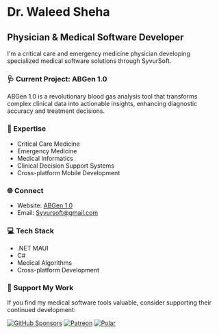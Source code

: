 # Dr. Waleed Sheha

## Physician & Medical Software Developer

I'm a critical care and emergency medicine physician developing specialized medical software solutions through SyvurSoft.

### 🩺 Current Project: ABGen 1.0

ABGen 1.0 is a revolutionary blood gas analysis tool that transforms complex clinical data into actionable insights, enhancing diagnostic accuracy and treatment decisions.

### 🔬 Expertise

- Critical Care Medicine
- Emergency Medicine
- Medical Informatics
- Clinical Decision Support Systems
- Cross-platform Mobile Development

### 🌐 Connect

- Website: [ABGen 1.0](https://waleedsheha.github.io/Syvursoft)
- Email: Syvursoft@gmail.com

### 💻 Tech Stack

- .NET MAUI
- C#
- Medical Algorithms
- Cross-platform Development

### 🤝 Support My Work

If you find my medical software tools valuable, consider supporting their continued development:

[![GitHub Sponsors](https://img.shields.io/badge/sponsor-30363D?style=for-the-badge&logo=GitHub-Sponsors&logoColor=#white)](https://github.com/sponsors/syvursoft)
[![Patreon](https://img.shields.io/badge/Patreon-F96854?style=for-the-badge&logo=patreon&logoColor=white)](https://www.patreon.com/Dr_WaleedSheha)
[![Polar](https://img.shields.io/badge/Polar-2C4C7C?style=for-the-badge&logo=polar&logoColor=white)](https://polar.sh/DrWaleedSheha)